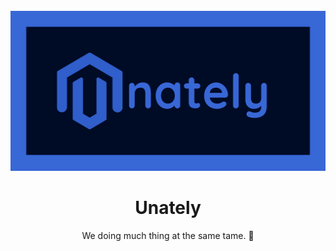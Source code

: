 <div id="top"></div>

<br />
<div align="center">
    <img src="/images/unately-banner.png" alt="Logo" width="512" height="256">

<h1 align="center">Unately</h1>

  <p align="center">
    We doing much thing at the same tame. 🍄
    <br />
  </p>
</div>